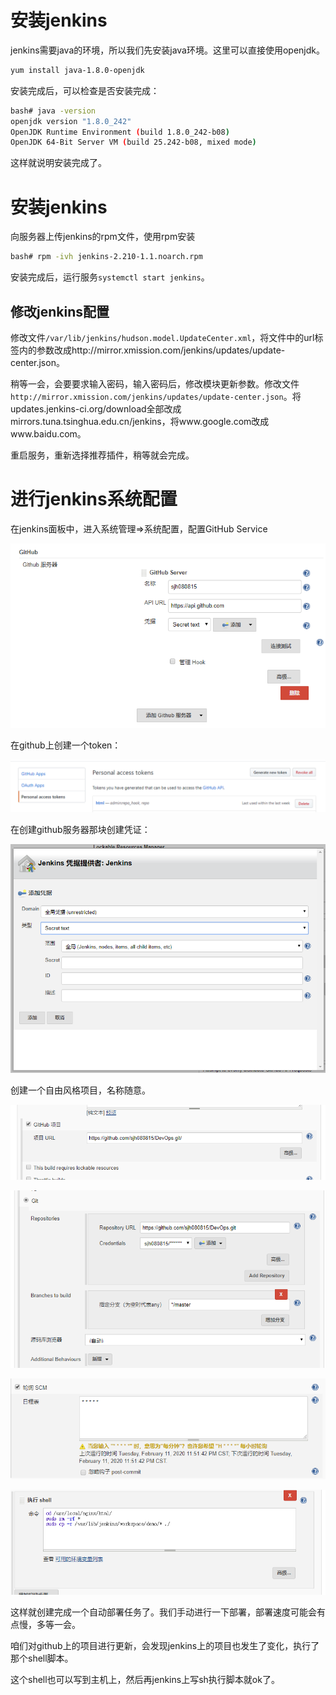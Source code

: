 # 安装jenkins

jenkins需要java的环境，所以我们先安装java环境。这里可以直接使用openjdk。

```bash
yum install java-1.8.0-openjdk
```

安装完成后，可以检查是否安装完成：

```bash
bash# java -version
openjdk version "1.8.0_242"
OpenJDK Runtime Environment (build 1.8.0_242-b08)
OpenJDK 64-Bit Server VM (build 25.242-b08, mixed mode)
```

这样就说明安装完成了。

# 安装jenkins

向服务器上传jenkins的rpm文件，使用rpm安装

```bash
bash# rpm -ivh jenkins-2.210-1.1.noarch.rpm
```

安装完成后，运行服务```systemctl start jenkins```。

## 修改jenkins配置

修改文件```/var/lib/jenkins/hudson.model.UpdateCenter.xml```，将文件中的url标签内的参数改成http://mirror.xmission.com/jenkins/updates/update-center.json。

稍等一会，会要要求输入密码，输入密码后，修改模块更新参数。修改文件```http://mirror.xmission.com/jenkins/updates/update-center.json```。将updates.jenkins-ci.org/download全部改成mirrors.tuna.tsinghua.edu.cn/jenkins，将www.google.com改成www.baidu.com。

重启服务，重新选择推荐插件，稍等就会完成。

# 进行jenkins系统配置

在jenkins面板中，进入系统管理=>系统配置，配置GitHub Service


![1.png](.\img\1.png)

在github上创建一个token：


![2.png](.\img\2.png)

在创建github服务器那块创建凭证：


![3.png](.\img\3.png)

创建一个自由风格项目，名称随意。


![4.png](.\img\4.png)

![5.png](.\img\5.png)

![6.png](.\img\6.png)

![7.png](.\img\7.png)

这样就创建完成一个自动部署任务了。我们手动进行一下部署，部署速度可能会有点慢，多等一会。

咱们对github上的项目进行更新，会发现jenkins上的项目也发生了变化，执行了那个shell脚本。

这个shell也可以写到主机上，然后再jenkins上写sh执行脚本就ok了。